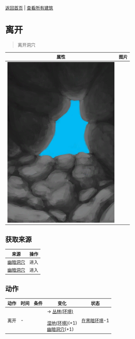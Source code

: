 [返回首页](index.md)   |  [查看所有建筑](building.md)
# 离开  
> 离开洞穴  
  
  属性  |   图片   
 ----  |  ----:   
   |  ![](Sprite/CaveExit.png)   
  
## 获取来源  
来源  |  操作  
----  |  ----  
[幽暗洞穴](DarkCaveCaveEntrance.md)  |  进入  
[幽暗洞穴](DarkCaveEntrance.md)  |  进入  
## 动作  
动作  |  时间  |  条件  |  变化  |  状态  
----  |  ----  |  ----  |  ----  |  ----  
离开  |  -  |    |  → [丛林(环境)](Env_Jungle.md)<br><br>[湿地(环境)](Env_Wetlands.md)(+1)<br>[幽暗洞穴](DarkCaveEntrance.md)(+1)  |  [在黑暗环境](InDarkPlace.md)-1  
